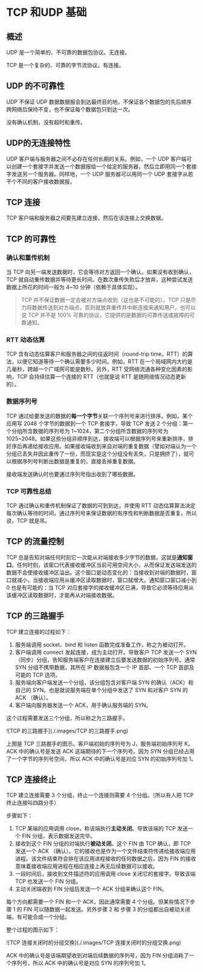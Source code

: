 # TCP 和UDP 基础 

## 概述

UDP 是一个简单的、不可靠的数据包协议。无连接。

TCP 是一个复杂的、可靠的字节流协议。有连接。

## UDP 的不可靠性

UDP 不保证 UDP 数据数据报会到达最终目的地，不保证各个数据包的先后顺序跨网络后保持不变，也不保证每个数据包只到达一次。

没有确认机制，没有超时和重传。

## UDP的无连接特性

UDP 客户端与服务器之间不必存在任何长期的关系。例如，一个 UDP 客户端可以创建一个套接字并发送一个数据报给一个给定的服务器，然后立即用同一个套接字发送另一个服务器。同样地，一个 UDP 服务器可以用同一个 UDP 套接字从若干个不同的客户接收数据报。

## TCP 连接

TCP 客户端和服务器之间要先建立连接，然后在该连接上交换数据。

## TCP 的可靠性

### 确认和重传机制

当 TCP 向另一端发送数据时，它会等待对方返回一个确认。如果没有收到确认，TCP 就自动重传数据并等待更长时间。在数次重传失败后才放弃，这种尝试发送数据上所花的时间一般为 4~10 分钟（依赖于具体实现）。

>   TCP 并不保证数据一定会被对方端点收到（这也是不可能的）。TCP 只是尽力将数据传送到对方端点，否则就放弃重传并中断连接来通知用户。也可以说 TCP 并不是 100% 可靠的协议，它提供的是数据的可靠传送或故障的可靠通知。

### RTT 动态估算

TCP 含有动态估算客户和服务器之间的往返时间（round-trip time，RTT）的算法，以便它知道等待一个确认需要多少时间。例如，RTT 在一个局域网内大约是几毫秒，跨越一个广域网可能是数秒。另外，RTT 受网络流通各种变化因素的影响，TCP 会持续估算一个连接的 RTT（也就是说 RTT 是随网络情况动态更新的）。

### 数据序列号

TCP 通过给要发送的数据的**每一个字节**关联一个序列号来进行排序。例如，某个应用写 2048 个字节的数据到一个 TCP 套接字，导致 TCP 发送 2 个分组：第一个分组所含数据的序列号为 1~1024，第二个分组所含数据的序列号为 1025~2048。如果这些分组非顺序到达，接收端可以根据序列号来重新排序，排好序后再递给接收应用。如果接收端收到来自对端的重复数据（譬如对端认为一个分组已丢失并因此重传了一份，而现实是这个分组没有丢失，只是拥挤了），就可以根据序列号判断出数据是重复的，直接丢掉重复数据。

接收端发送确认时也要通过序列号指出收到了哪些数据。

### TCP 可靠性总结

TCP 通过确认和重传机制保证了数据的可到到达，并使用 RTT 动态估算算法决定每次确认等待的时间，通过序列号来保证数据的有序性和判断数据是否重复。所以说，TCP 就是吊。

## TCP 的流量控制

TCP 总是告知对端任何时刻它一次能从对端接收多少字节的数据，这就是**通知窗口**。任何时刻，该窗口代表接收缓冲区当前可用空间大小，从而保证发送端发送的数据不会使接收缓冲区溢出。这个窗口是动态变化的：当接收到对端的数据时，窗口就减小，当接收端应用从缓冲区读取数据时，窗口就增大。通知窗口窗口减小到 0 也是有可能的：当 TCP 对应套接字的接收缓冲区已满，导致它必须等待应用从该缓冲区读取数据时，才能再从对端接收数据。

## TCP 的三路握手

TCP 建立连接的过程如下：

1.  服务端调用 socket、bind 和 listen 函数完成准备工作，称之为被动打开。
2.  客户端调用 connect 发起连接，成为主动打开。导致客户 TCP 发送一个 SYN（同步）分组，告知服务端客户在连接建立后要发送数据的初始序列号。通常 SYN 分组不携带数据，其所在 IP 数据报包含一个 IP 首部、一个 TCP 首部及可能的 TCP 选项。
3.  服务端向客户端发送一个分组，该分组包含对客户端 SYN 的确认（ACK）和自己的 SYN。也是就说服务端在单个分组中发送了 SYN 和对客户 SYN 的 ACK （确认）。
4.  客户端向服务器发送一个 ACK，用于确认服务端的 SYN。

这个过程需要发送三个分组，所以称之为三路握手。

![TCP 的三路握手](./.images/TCP 的三路握手.png)

上图是 TCP 三路握手的图示。客户端初始的序列号为 J，服务端初始序列号 K。ACK 中的确认号是发送 ACK 这端期待的下一个序列号。因为 SYN 分组已经占用了一个字节的序列号空间，所以 ACK 中的确认号是对应 SYN 的初始序列号加 1。

## TCP 连接终止

TCP 建立连接需要 3 个分组，终止一个连接则需要 4 个分组。（所以有人把 TCP 终止连接叫四路分手）

步骤如下：

1.  TCP 某端的应用调用 close，称该端执行**主动关闭**。导致该端的 TCP 发送一个 FIN 分组，表示数据发送完毕。
2.  接收到这个 FIN 分组的对端执行**被动关闭**。这个 FIN 由 TCP 确认，即 TCP 发送一个 ACK （确认）。它的接收也是作为一个文件结束符传递给接收端应用进程。该文件结束符会排在该应用进程接收的任何数据之后，因为 FIN 的接收意味着接收端应用进程在相应连接上再无后续数据可以接收。
3.  一段时间后，接收到文件描述符的应用调用 close 关闭它的套接字。导致该端 TCP 也发送一个 FIN 分组。
4.  主动关闭端收到 FIN 分组后发送一个 ACK 分组来确认这个 FIN。

每个方向都需要一个 FIN 和一个 ACK，因此通常需要 4 个分组。但某些情况下步骤 1 的 FIN 可以随数据一起发送。另外步骤 2 和 步骤 3 的分组都出自被动关闭端，有可能合成一个分组。

整个过程的图示如下：

![TCP 连接关闭时的分组交换](./.images/TCP 连接关闭时的分组交换.png)

ACK 中的确认号是该端期望收到对端后续数据的序列号，因为 FIN 分组消耗了一个序列号，所以 ACK 中的确认号是对应 SYN 的序列号加 1。
